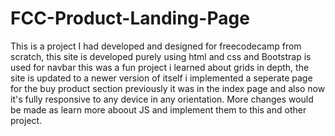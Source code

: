 # FCC-Product-Landing-Page

This is a project I had developed and designed for freecodecamp from scratch, this site is developed purely using html and css and Bootstrap is used for navbar this was a fun project i learned about grids in depth, the site is updated to a newer version of itself i implemented a seperate page for the buy product section previously it was in the index page and also now it's fully responsive to any device in any orientation. More changes would be made as learn more aboout JS and implement them to this and other project.   
